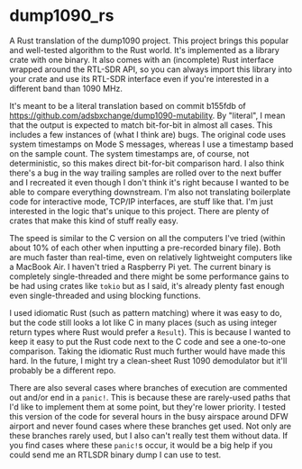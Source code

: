 # dump1090_rs
A Rust translation of the dump1090 project.  This project brings this popular and well-tested algorithm to the Rust world.  It's implemented as a library crate with one binary.  It also comes with an (incomplete) Rust interface wrapped around the RTL-SDR API, so you can always import this library into your crate and use its RTL-SDR interface even if you're interested in a different band than 1090 MHz.

It's meant to be a literal translation based on commit b155fdb of https://github.com/adsbxchange/dump1090-mutability.  By "literal", I mean that the output is expected to match bit-for-bit in almost all cases.  This includes a few instances of (what I think are) bugs.  The original code uses system timestamps on Mode S messages, whereas I use a timestamp based on the sample count.  The system timestamps are, of course, not deterministic, so this makes direct bit-for-bit comparison hard.  I also think there's a bug in the way trailing samples are rolled over to the next buffer and I recreated it even though I don't think it's right because I wanted to be able to compare everything downstream.  I'm also not translating boilerplate code for interactive mode, TCP/IP interfaces, are stuff like that.  I'm just interested in the logic that's unique to this project.  There are plenty of crates that make this kind of stuff really easy.

The speed is similar to the C version on all the computers I've tried (within about 10% of each other when inputting a pre-recorded binary file).  Both are much faster than real-time, even on relatively lightweight computers like a MacBook Air.  I haven't tried a Raspberry Pi yet.  The current binary is completely single-threaded and there might be some performance gains to be had using crates like `tokio` but as I said, it's already plenty fast enough even single-threaded and using blocking functions.

I used idiomatic Rust (such as pattern matching) where it was easy to do, but the code still looks a lot like C in many places (such as using integer return types where Rust would prefer a `Result`).  This is because I wanted to keep it easy to put the Rust code next to the C code and see a one-to-one comparison.  Taking the idiomatic Rust much further would have made this hard.  In the future, I might try a clean-sheet Rust 1090 demodulator but it'll probably be a different repo.

There are also several cases where branches of execution are commented out and/or end in a `panic!`.  This is because these are rarely-used paths that I'd like to implement them at some point, but they're lower priority.  I tested this version of the code for several hours in the busy airspace around DFW airport and never found cases where these branches get used.  Not only are these branches rarely used, but I also can't really test them without data.  If you find cases where these `panic!`s occur, it would be a big help if you could send me an RTLSDR binary dump I can use to test.